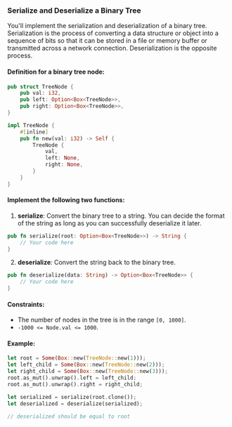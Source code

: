 ### Serialize and Deserialize a Binary Tree

You'll implement the serialization and deserialization of a binary tree. Serialization is the process of converting a data structure or object into a sequence of bits so that it can be stored in a file or memory buffer or transmitted across a network connection. Deserialization is the opposite process.

#### Definition for a binary tree node:
```rust
pub struct TreeNode {
    pub val: i32,
    pub left: Option<Box<TreeNode>>,
    pub right: Option<Box<TreeNode>>,
}

impl TreeNode {
    #[inline]
    pub fn new(val: i32) -> Self {
        TreeNode {
            val,
            left: None,
            right: None,
        }
    }
}
```

#### Implement the following two functions:

1. **serialize**: Convert the binary tree to a string. You can decide the format of the string as long as you can successfully deserialize it later.

```rust
pub fn serialize(root: Option<Box<TreeNode>>) -> String {
    // Your code here
}
```

2. **deserialize**: Convert the string back to the binary tree.

```rust
pub fn deserialize(data: String) -> Option<Box<TreeNode>> {
    // Your code here
}
```

#### Constraints:

- The number of nodes in the tree is in the range `[0, 1000]`.
- `-1000 <= Node.val <= 1000`.

#### Example:

```rust
let root = Some(Box::new(TreeNode::new(1)));
let left_child = Some(Box::new(TreeNode::new(2)));
let right_child = Some(Box::new(TreeNode::new(3)));
root.as_mut().unwrap().left = left_child;
root.as_mut().unwrap().right = right_child;

let serialized = serialize(root.clone());
let deserialized = deserialize(serialized);

// deserialized should be equal to root
```

